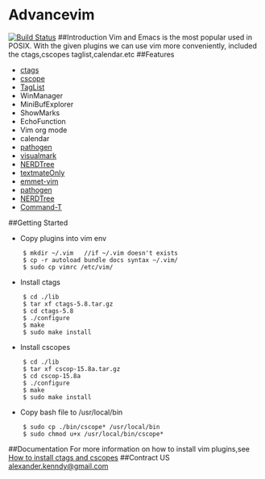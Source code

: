 Advancevim
==========
[![Build Status](https://secure.travis-ci.org/alexanderkenndy/advancevim.svg)](http://travis-ci.org/alexanderkenndy/advancevim)
##Introduction
Vim and Emacs is the most popular used in POSIX. With the given plugins we can use vim more conveniently, included the ctags,cscopes taglist,calendar.etc
##Features
- [ctags](http://ctags.sourceforge.net)
- [cscope](http://cscope.sourceforge.net)
- [TagList](https://github.com/vim-scripts/taglist.vim)
- WinManager
- MiniBufExplorer
- ShowMarks
- EchoFunction
- Vim org mode
- calendar
- [pathogen](https://github.com/tpope/vim-pathogen)
- [visualmark](http://www.vim.org/scripts/download_script.php?src_id=4700)
- [NERDTree](https://github.com/scrooloose/nerdtree)
- [textmateOnly](http://snippetsemu.googlecode.com/svn/branches/textmateOnly/)
- [emmet-vim](https://github.com/mattn/emmet-vim)
- [pathogen](https://github.com/tpope/vim-pathogen)
- [NERDTree](https://github.com/scrooloose/nerdtree)
- [Command-T](https://wincent.com/products/command-t)


##Getting Started

- Copy plugins into vim env
```
	$ mkdir ~/.vim   //if ~/.vim doesn't exists
	$ cp -r autoload bundle docs syntax ~/.vim/
	$ sudo cp vimrc /etc/vim/
```
- Install ctags
```
	$ cd ./lib	
	$ tar xf ctags-5.8.tar.gz
	$ cd ctags-5.8
	$ ./configure
	$ make
	$ sudo make install
```
- Install cscopes
```
	$ cd ./lib
	$ tar xf cscop-15.8a.tar.gz
	$ cd cscop-15.8a
	$ ./configure
	$ make
	$ sudo make install
```
- Copy bash file to /usr/local/bin 
```
	$ sudo cp ./bin/cscope* /usr/local/bin
	$ sudo chmod u+x /usr/local/bin/cscope*
```
  
##Documentation
For more information on how to install vim plugins,see 
[How to install ctags and cscopes](http://blog.csdn.net/alexanderkenndy/article/details/24042713)
##Contract US
alexander.kenndy@gmail.com
